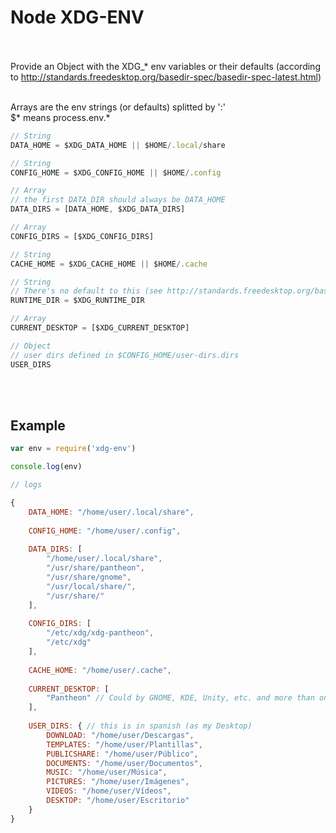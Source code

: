 # Node XDG-ENV
<br><br>
Provide an Object with the XDG_* env variables or their defaults (according to http://standards.freedesktop.org/basedir-spec/basedir-spec-latest.html)
<br><br>

Arrays are the env strings (or defaults) splitted by ':'
<br>
$* means process.env.*

```js
// String
DATA_HOME = $XDG_DATA_HOME || $HOME/.local/share

// String
CONFIG_HOME = $XDG_CONFIG_HOME || $HOME/.config

// Array
// the first DATA_DIR should always be DATA_HOME
DATA_DIRS = [DATA_HOME, $XDG_DATA_DIRS]

// Array
CONFIG_DIRS = [$XDG_CONFIG_DIRS]

// String
CACHE_HOME = $XDG_CACHE_HOME || $HOME/.cache

// String
// There's no default to this (see http://standards.freedesktop.org/basedir-spec/basedir-spec-latest.html)
RUNTIME_DIR = $XDG_RUNTIME_DIR

// Array
CURRENT_DESKTOP = [$XDG_CURRENT_DESKTOP]

// Object
// user dirs defined in $CONFIG_HOME/user-dirs.dirs
USER_DIRS
```
<br><br>

## Example
```js
var env = require('xdg-env')

console.log(env)

// logs

{
	DATA_HOME: "/home/user/.local/share",
	
	CONFIG_HOME: "/home/user/.config",
	
	DATA_DIRS: [
		"/home/user/.local/share",
		"/usr/share/pantheon",
		"/usr/share/gnome",
		"/usr/local/share/",
		"/usr/share/"
	],
	
	CONFIG_DIRS: [
		"/etc/xdg/xdg-pantheon",
		"/etc/xdg"
	],
	
	CACHE_HOME: "/home/user/.cache",
	
	CURRENT_DESKTOP: [
		"Pantheon" // Could by GNOME, KDE, Unity, etc. and more than one name
	],
	
	USER_DIRS: { // this is in spanish (as my Desktop)
		DOWNLOAD: "/home/user/Descargas",
		TEMPLATES: "/home/user/Plantillas",
		PUBLICSHARE: "/home/user/Público",
		DOCUMENTS: "/home/user/Documentos",
		MUSIC: "/home/user/Música",
		PICTURES: "/home/user/Imágenes",
		VIDEOS: "/home/user/Vídeos",
		DESKTOP: "/home/user/Escritorio"
	}
}
```
